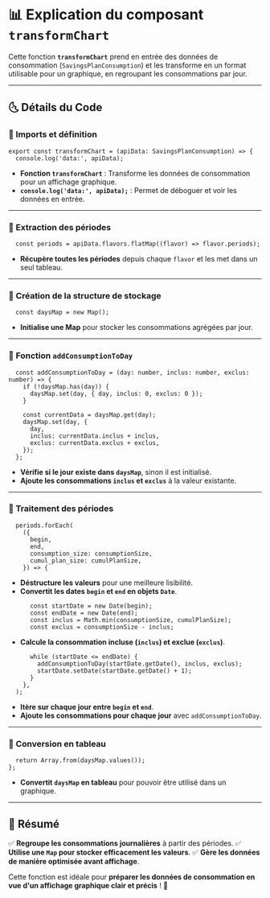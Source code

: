 # 📊 Explication du composant `transformChart`

Cette fonction **`transformChart`** prend en entrée des données de consommation (`SavingsPlanConsumption`) et les transforme en un format utilisable pour un graphique, en regroupant les consommations par jour.

---

## 🌜 Détails du Code

### 📌 Imports et définition
```tsx
export const transformChart = (apiData: SavingsPlanConsumption) => {
  console.log('data:', apiData);
```
- **Fonction `transformChart`** : Transforme les données de consommation pour un affichage graphique.
- **`console.log('data:', apiData);`** : Permet de déboguer et voir les données en entrée.

---

### 📌 Extraction des périodes
```tsx
  const periods = apiData.flavors.flatMap((flavor) => flavor.periods);
```
- **Récupère toutes les périodes** depuis chaque `flavor` et les met dans un seul tableau.

---

### 📌 Création de la structure de stockage
```tsx
  const daysMap = new Map();
```
- **Initialise une Map** pour stocker les consommations agrégées par jour.

---

### 📌 Fonction `addConsumptionToDay`
```tsx
  const addConsumptionToDay = (day: number, inclus: number, exclus: number) => {
    if (!daysMap.has(day)) {
      daysMap.set(day, { day, inclus: 0, exclus: 0 });
    }

    const currentData = daysMap.get(day);
    daysMap.set(day, {
      day,
      inclus: currentData.inclus + inclus,
      exclus: currentData.exclus + exclus,
    });
  };
```
- **Vérifie si le jour existe dans `daysMap`**, sinon il est initialisé.
- **Ajoute les consommations `inclus` et `exclus`** à la valeur existante.

---

### 📌 Traitement des périodes
```tsx
  periods.forEach(
    ({
      begin,
      end,
      consumption_size: consumptionSize,
      cumul_plan_size: cumulPlanSize,
    }) => {
```
- **Déstructure les valeurs** pour une meilleure lisibilité.
- **Convertit les dates `begin` et `end` en objets `Date`**.

```tsx
      const startDate = new Date(begin);
      const endDate = new Date(end);
      const inclus = Math.min(consumptionSize, cumulPlanSize);
      const exclus = consumptionSize - inclus;
```
- **Calcule la consommation incluse (`inclus`) et exclue (`exclus`)**.

```tsx
      while (startDate <= endDate) {
        addConsumptionToDay(startDate.getDate(), inclus, exclus);
        startDate.setDate(startDate.getDate() + 1);
      }
    },
  );
```
- **Itère sur chaque jour entre `begin` et `end`**.
- **Ajoute les consommations pour chaque jour** avec `addConsumptionToDay`.

---

### 📌 Conversion en tableau
```tsx
  return Array.from(daysMap.values());
};
```
- **Convertit `daysMap` en tableau** pour pouvoir être utilisé dans un graphique.

---

## 🎯 Résumé
✅ **Regroupe les consommations journalières** à partir des périodes.
✅ **Utilise une `Map` pour stocker efficacement les valeurs**.
✅ **Gère les données de manière optimisée avant affichage**.

Cette fonction est idéale pour **préparer les données de consommation en vue d'un affichage graphique clair et précis** ! 🚀

